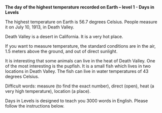 <p><strong>The day of the highest temperature recorded on Earth – level 1 - Days in Levels</strong></p>
<p>The highest temperature on Earth is 56.7 degrees Celsius. People measure it on July 10, 1913, in Death Valley.</p>
<p>Death Valley is a desert in California. It is a very hot place.</p>
<p>If you want to measure temperature, the standard conditions are in the air, 1.5 meters above the ground, and out of direct sunlight.</p>
<p>It is interesting that some animals can live in the heat of Death Valley. One of the most interesting is the pupfish. It is a small fish which lives in two locations in Death Valley. The fish can live in water temperatures of 43 degrees Celsius.</p>
<p>Difficult words: measure (to find the exact number), direct (open), heat (a very high temperature), location (a place).</p>
<p>Days in Levels is designed to teach you 3000 words in English. Please follow the instructions
below.</p>